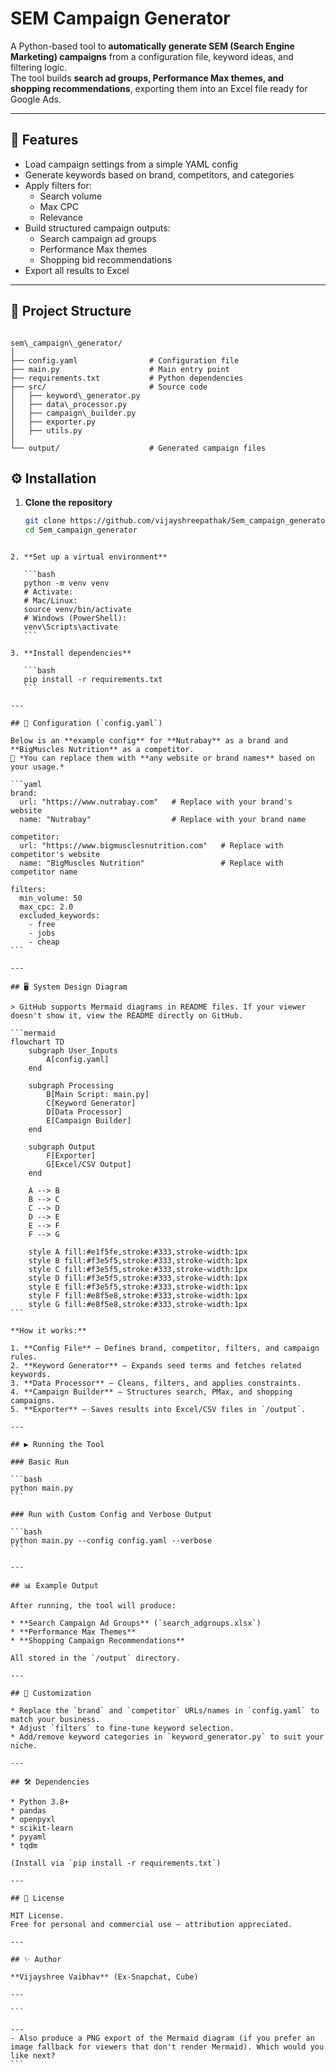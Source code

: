 # SEM Campaign Generator

A Python-based tool to **automatically generate SEM (Search Engine Marketing) campaigns** from a configuration file, keyword ideas, and filtering logic.  
The tool builds **search ad groups, Performance Max themes, and shopping recommendations**, exporting them into an Excel file ready for Google Ads.

---

## 📌 Features
- Load campaign settings from a simple YAML config
- Generate keywords based on brand, competitors, and categories
- Apply filters for:
  - Search volume
  - Max CPC
  - Relevance
- Build structured campaign outputs:
  - Search campaign ad groups
  - Performance Max themes
  - Shopping bid recommendations
- Export all results to Excel

---

## 📂 Project Structure
```

sem\_campaign\_generator/
│
├── config.yaml                # Configuration file
├── main.py                    # Main entry point
├── requirements.txt           # Python dependencies
├── src/                       # Source code
│   ├── keyword\_generator.py
│   ├── data\_processor.py
│   ├── campaign\_builder.py
│   ├── exporter.py
│   ├── utils.py
│
└── output/                    # Generated campaign files

````

## ⚙️ Installation

1. **Clone the repository**
   ```bash
   git clone https://github.com/vijayshreepathak/Sem_campaign_generator.git
   cd Sem_campaign_generator
````

2. **Set up a virtual environment**

   ```bash
   python -m venv venv
   # Activate:
   # Mac/Linux:
   source venv/bin/activate
   # Windows (PowerShell):
   venv\Scripts\activate
   ```

3. **Install dependencies**

   ```bash
   pip install -r requirements.txt
   ```

---

## 📝 Configuration (`config.yaml`)

Below is an **example config** for **Nutrabay** as a brand and **BigMuscles Nutrition** as a competitor.
📌 *You can replace them with **any website or brand names** based on your usage.*

```yaml
brand:
  url: "https://www.nutrabay.com"   # Replace with your brand's website
  name: "Nutrabay"                  # Replace with your brand name
  
competitor:
  url: "https://www.bigmusclesnutrition.com"   # Replace with competitor's website
  name: "BigMuscles Nutrition"                 # Replace with competitor name

filters:
  min_volume: 50
  max_cpc: 2.0
  excluded_keywords:
    - free
    - jobs
    - cheap
```

---

## 🖥 System Design Diagram

> GitHub supports Mermaid diagrams in README files. If your viewer doesn't show it, view the README directly on GitHub.

```mermaid
flowchart TD
    subgraph User_Inputs
        A[config.yaml]
    end

    subgraph Processing
        B[Main Script: main.py]
        C[Keyword Generator]
        D[Data Processor]
        E[Campaign Builder]
    end

    subgraph Output
        F[Exporter]
        G[Excel/CSV Output]
    end

    A --> B
    B --> C
    C --> D
    D --> E
    E --> F
    F --> G

    style A fill:#e1f5fe,stroke:#333,stroke-width:1px
    style B fill:#f3e5f5,stroke:#333,stroke-width:1px
    style C fill:#f3e5f5,stroke:#333,stroke-width:1px
    style D fill:#f3e5f5,stroke:#333,stroke-width:1px
    style E fill:#f3e5f5,stroke:#333,stroke-width:1px
    style F fill:#e8f5e8,stroke:#333,stroke-width:1px
    style G fill:#e8f5e8,stroke:#333,stroke-width:1px
```

**How it works:**

1. **Config File** — Defines brand, competitor, filters, and campaign rules.
2. **Keyword Generator** — Expands seed terms and fetches related keywords.
3. **Data Processor** — Cleans, filters, and applies constraints.
4. **Campaign Builder** — Structures search, PMax, and shopping campaigns.
5. **Exporter** — Saves results into Excel/CSV files in `/output`.

---

## ▶️ Running the Tool

### Basic Run

```bash
python main.py
```

### Run with Custom Config and Verbose Output

```bash
python main.py --config config.yaml --verbose
```

---

## 📊 Example Output

After running, the tool will produce:

* **Search Campaign Ad Groups** (`search_adgroups.xlsx`)
* **Performance Max Themes**
* **Shopping Campaign Recommendations**

All stored in the `/output` directory.

---

## 🚀 Customization

* Replace the `brand` and `competitor` URLs/names in `config.yaml` to match your business.
* Adjust `filters` to fine-tune keyword selection.
* Add/remove keyword categories in `keyword_generator.py` to suit your niche.

---

## 🛠 Dependencies

* Python 3.8+
* pandas
* openpyxl
* scikit-learn
* pyyaml
* tqdm

(Install via `pip install -r requirements.txt`)

---

## 📄 License

MIT License.
Free for personal and commercial use — attribution appreciated.

---

## ✨ Author

**Vijayshree Vaibhav** (Ex-Snapchat, Cube)

---

```

---
- Also produce a PNG export of the Mermaid diagram (if you prefer an image fallback for viewers that don't render Mermaid). Which would you like next?
```
